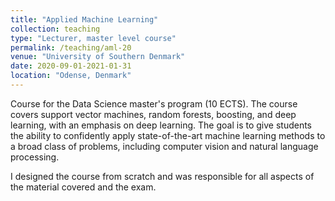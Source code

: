 ```yaml
---
title: "Applied Machine Learning"
collection: teaching
type: "Lecturer, master level course"
permalink: /teaching/aml-20
venue: "University of Southern Denmark"
date: 2020-09-01-2021-01-31
location: "Odense, Denmark"
---
```


Course for the Data Science master's program (10 ECTS).
The course covers support vector machines, random forests, boosting, and deep learning, with an emphasis on deep learning.
The goal is to give students the ability to confidently apply state-of-the-art machine learning methods to a broad class of problems, including computer vision and natural language processing.

I designed the course from scratch and was responsible for all aspects of the material covered and the exam.